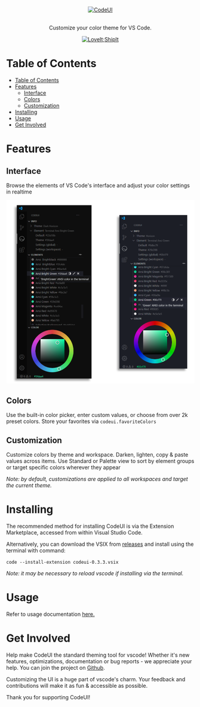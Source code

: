 <br/>
<div align="center">
  <a href="" rel="noopener">
  <img width=300px src="https://i.imgur.com/1HFfxQj.png" alt="CodeUI"></a>
</div>
<br/>
<div align="center">

  Customize your color theme for VS Code.

  [![LoveIt;ShipIt](https://gitlab.com/ryanraposo/LoveItShipIt/-/raw/master/sticker/loveitshipit.svg)](http://github.com/ryanraposo/LoveItShipIt)

</div>

# Table of Contents

- [Table of Contents](#table-of-contents)
- [Features](#features)
  - [Interface](#interface)
  - [Colors](#colors)
  - [Customization](#customization)
- [Installing](#installing)
- [Usage](#usage)
- [Get Involved](#get-involved)
  
# Features

## Interface

Browse the elements of VS Code's interface and adjust your color settings in realtime

![Screenshot](./resources/readme/picker-dual.png)

## Colors

Use the built-in color picker, enter custom values, or choose from over 2k preset colors. Store your favorites via ```codeui.favoriteColors```

## Customization

Customize colors by theme and workspace. Darken, lighten, copy & paste values across items. Use Standard or Palette view to sort by element groups or target specific colors wherever they appear

*Note: by default, customizations are applied to all workspaces and target the current theme.*

# Installing

The recommended method for installing CodeUI is via the Extension Marketplace, accessed from within Visual Studio Code.

Alternatively, you can download the VSIX from [releases](https://github.com/ryanraposo/codeui/releases) and install using the terminal with command: 

```
code --install-extension codeui-0.3.3.vsix
```

*Note: it may be necessary to reload vscode if installing via the terminal.*

# Usage

Refer to usage documentation [here. ](./USAGE.md)

# Get Involved

Help make CodeUI the standard theming tool for vscode! Whether it's new features, optimizations, documentation or bug reports - we appreciate your help. You can join the project on [Github](https://github.com/ryanraposo/codeui).

Customizing the UI is a huge part of vscode's charm. Your feedback and contributions will make it as fun & accessible as possible.

Thank you for supporting CodeUI!
